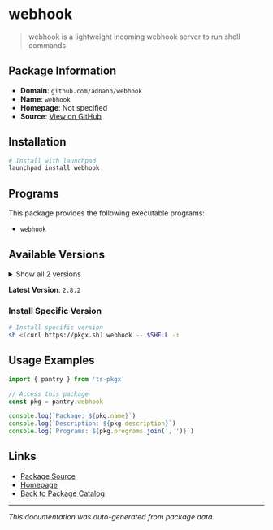 # webhook

> webhook is a lightweight incoming webhook server to run shell commands

## Package Information

- **Domain**: `github.com/adnanh/webhook`
- **Name**: `webhook`
- **Homepage**: Not specified
- **Source**: [View on GitHub](https://github.com/pkgxdev/pantry/tree/main/projects/github.com/adnanh/webhook/package.yml)

## Installation

```bash
# Install with launchpad
launchpad install webhook
```

## Programs

This package provides the following executable programs:

- `webhook`

## Available Versions

<details>
<summary>Show all 2 versions</summary>

- `2.8.2`, `2.8.1`

</details>

**Latest Version**: `2.8.2`

### Install Specific Version

```bash
# Install specific version
sh <(curl https://pkgx.sh) webhook -- $SHELL -i
```

## Usage Examples

```typescript
import { pantry } from 'ts-pkgx'

// Access this package
const pkg = pantry.webhook

console.log(`Package: ${pkg.name}`)
console.log(`Description: ${pkg.description}`)
console.log(`Programs: ${pkg.programs.join(', ')}`)
```

## Links

- [Package Source](https://github.com/pkgxdev/pantry/tree/main/projects/github.com/adnanh/webhook/package.yml)
- [Homepage](#)
- [Back to Package Catalog](../../../package-catalog.md)

---

*This documentation was auto-generated from package data.*
